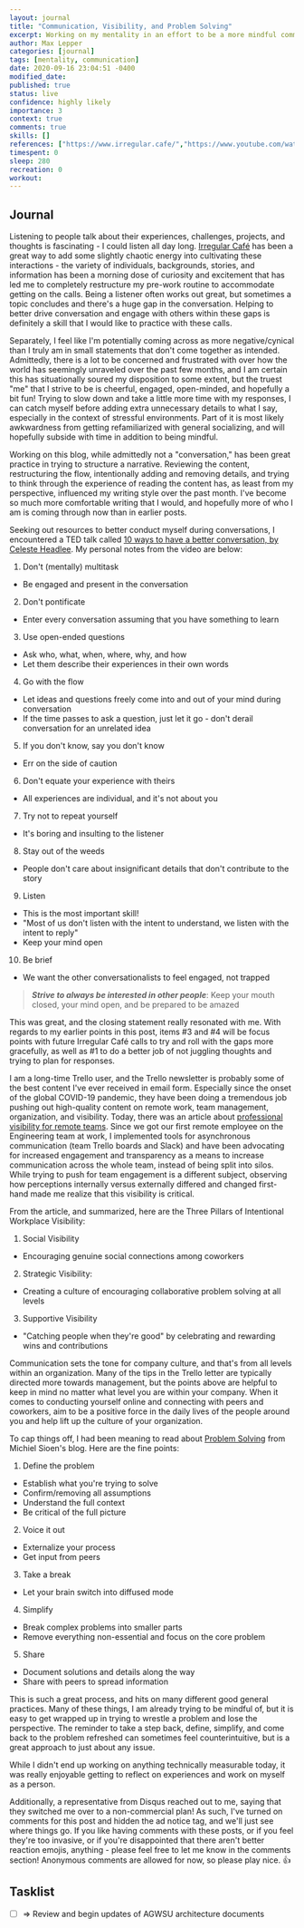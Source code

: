 ```yaml
---
layout: journal
title: "Communication, Visibility, and Problem Solving"
excerpt: Working on my mentality in an effort to be a more mindful communicator, and highlights from other readings.
author: Max Lepper
categories: [journal]
tags: [mentality, communication]
date: 2020-09-16 23:04:51 -0400
modified_date:
published: true
status: live
confidence: highly likely
importance: 3
context: true
comments: true
skills: []
references: ["https://www.irregular.cafe/","https://www.youtube.com/watch?v=R1vskiVDwl4","https://blog.trello.com/visible-and-valued-remote-worker","https://michielsioen.be/2020-01-12-problem-solving/","https://en.wikipedia.org/wiki/Rubber_duck_debugging","https://people.ucsc.edu/~bcstorm/sa_2010.pdf"]
timespent: 0
sleep: 280
recreation: 0
workout:
---
```


## Journal

Listening to people talk about their experiences, challenges, projects, and thoughts is fascinating - I could listen all day long. [Irregular Café]({{page.references[0]}}) has been a great way to add some slightly chaotic energy into cultivating these interactions - the variety of individuals, backgrounds, stories, and information has been a morning dose of curiosity and excitement that has led me to completely restructure my pre-work routine to accommodate getting on the calls. Being a listener often works out great, but sometimes a topic concludes and there's a huge gap in the conversation. Helping to better drive conversation and engage with others within these gaps is definitely a skill that I would like to practice with these calls.

Separately, I feel like I'm potentially coming across as more negative/cynical than I truly am in small statements that don't come together as intended. Admittedly, there is a lot to be concerned and frustrated with over how the world has seemingly unraveled over the past few months, and I am certain this has situationally soured my disposition to some extent, but the truest "me" that I strive to be is cheerful, engaged, open-minded, and hopefully a bit fun! Trying to slow down and take a little more time with my responses, I can catch myself before adding extra unnecessary details to what I say, especially in the context of stressful environments. Part of it is most likely awkwardness from getting refamiliarized with general socializing, and will hopefully subside with time in addition to being mindful.

Working on this blog, while admittedly not a "conversation," has been great practice in trying to structure a narrative. Reviewing the content, restructuring the flow, intentionally adding and removing details, and trying to think through the experience of reading the content has, as least from my perspective, influenced my writing style over the past month. I've become so much more comfortable writing that I would, and hopefully more of who I am is coming through now than in earlier posts.

Seeking out resources to better conduct myself during conversations, I encountered a TED talk called [10 ways to have a better conversation, by Celeste Headlee]({{page.references[1]}}). My personal notes from the video are below:

1. Don't (mentally) multitask
  * Be engaged and present in the conversation
2. Don't pontificate
  * Enter every conversation assuming that you have something to learn
3. Use open-ended questions
  * Ask who, what, when, where, why, and how
  * Let them describe their experiences in their own words
4. Go with the flow
  * Let ideas and questions freely come into and out of your mind during conversation
  * If the time passes to ask a question, just let it go - don't derail conversation for an unrelated idea
5. If you don't know, say you don't know
  * Err on the side of caution
6. Don't equate your experience with theirs
  * All experiences are individual, and it's not about you
7. Try not to repeat yourself
  * It's boring and insulting to the listener
8. Stay out of the weeds
  * People don't care about insignificant details that don't contribute to the story
9. Listen
  * This is the most important skill!
  * "Most of us don't listen with the intent to understand, we listen with the intent to reply"
  * Keep your mind open
10. Be brief
  * We want the other conversationalists to feel engaged, not trapped

> _**Strive to always be interested in other people**_:
> Keep your mouth closed, your mind open, and be prepared to be amazed

This was great, and the closing statement really resonated with me. With regards to my earlier points in this post, items #3 and #4 will be focus points with future Irregular Café calls to try and roll with the gaps more gracefully, as well as #1 to do a better job of not juggling thoughts and trying to plan for responses.

I am a long-time Trello user, and the Trello newsletter is probably some of the best content I've ever received in email form. Especially since the onset of the global COVID-19 pandemic, they have been doing a tremendous job pushing out high-quality content on remote work, team management, organization, and visibility. Today, there was an article about [professional visibility for remote teams]({{page.references[2]}}). Since we got our first remote employee on the Engineering team at work, I implemented tools for asynchronous communication (team Trello boards and Slack) and have been advocating for increased engagement and transparency as a means to increase communication across the whole team, instead of being split into silos. While trying to push for team engagement is a different subject, observing how perceptions internally versus externally differed and changed first-hand made me realize that this visibility is critical.

From the article, and summarized, here are the Three Pillars of Intentional Workplace Visibility:

1. Social Visibility
  * Encouraging genuine social connections among coworkers
2. Strategic Visibility:
  * Creating a culture of encouraging collaborative problem solving at all levels
3. Supportive Visibility
  * "Catching people when they're good" by celebrating and rewarding wins and contributions

Communication sets the tone for company culture, and that's from all levels within an organization. Many of the tips in the Trello letter are typically directed more towards management, but the points above are helpful to keep in mind no matter what level you are within your company. When it comes to conducting yourself online and connecting with peers and coworkers, aim to be a positive force in the daily lives of the people around you and help lift up the culture of your organization.

To cap things off, I had been meaning to read about [Problem Solving]({{page.references[3]}}) from Michiel Sioen's blog. Here are the fine points:

1. Define the problem
  * Establish what you're trying to solve
  * Confirm/removing all assumptions
  * Understand the full context
  * Be critical of the full picture
2. Voice it out
  * Externalize your process
  * Get input from peers
3. Take a break
  * Let your brain switch into diffused mode
4. Simplify
  * Break complex problems into smaller parts
  * Remove everything non-essential and focus on the core problem
5. Share
  * Document solutions and details along the way
  * Share with peers to spread information

This is such a great process, and hits on many different good general practices. Many of these things, I am already trying to be mindful of, but it is easy to get wrapped up in trying to wrestle a problem and lose the perspective. The reminder to take a step back, define, simplify, and come back to the problem refreshed can sometimes feel counterintuitive, but is a great approach to just about any issue.

While I didn't end up working on anything technically measurable today, it was really enjoyable getting to reflect on experiences and work on myself as a person.

Additionally, a representative from Disqus reached out to me, saying that they switched me over to a non-commercial plan! As such, I've turned on comments for this post and hidden the ad notice tag, and we'll just see where things go. If you like having comments with these posts, or if you feel they're too invasive, or if you're disappointed that there aren't better reaction emojis, anything - please feel free to let me know in the comments section! Anonymous comments are allowed for now, so please play nice. 👍

## Tasklist

- [ ] <span title="Task to be added to next entry">=></span> Review and begin updates of AGWSU architecture documents
